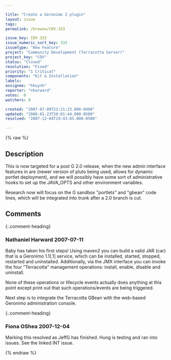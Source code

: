 ```yaml
---

title: "Create a Geronimo 2 plugin"
layout: issue
tags: 
permalink: /browse/CDV-333

issue_key: CDV-333
issue_numeric_sort_key: 333
issuetype: "New Feature"
project: "Community Development (Terracotta Server)"
project_key: "CDV"
status: "Closed"
resolution: "Fixed"
priority: "1 Critical"
components: "Kit & Installation"
labels: 
assignee: "hhuynh"
reporter: "nharward"
votes:  0
watchers: 0

created: "2007-07-09T22:21:23.000-0400"
updated: "2008-01-23T20:01:44.000-0500"
resolved: "2007-12-04T19:43:05.000-0500"

---
```




{% raw %}



## Description

<div markdown="1" class="description">

This is now targeted for a post G 2.0 release, when the new admin interface features in are (newer version of pluto being used, allows for dynamic portlet deployment), and we will possibly have some sort of administrative hooks to set up the JAVA\_OPTS and other environment variables.

Research now will focus on the G sandbox "portlets" and "gbean" code lines, which will be integrated into trunk after a 2.0 branch is cut.

</div>

## Comments


{:.comment-heading}
### **Nathaniel Harward** <span class="date">2007-07-11</span>

<div markdown="1" class="comment">

Baby has taken his first steps!  Using maven2 you can build a valid JAR (car) that is a Geronimo 1.1[.1] service, which can be installed, started, stopped, restarted and uninstalled.  Additionally, via the JMX interface you can invoke the four "Terracotta" management operations: install, enable, disable and uninstall.

None of these operations or lifecycle events actually does anything at this point except print out that such operations/events are being triggered.

Next step is to integrate the Terracotta GBean with the web-based Geronimo administration console.

</div>


{:.comment-heading}
### **Fiona OShea** <span class="date">2007-12-04</span>

<div markdown="1" class="comment">

Marking this resolved as JeffG has finished. Hung is testing and ran into issues. See the linked INT issue.

</div>



{% endraw %}
